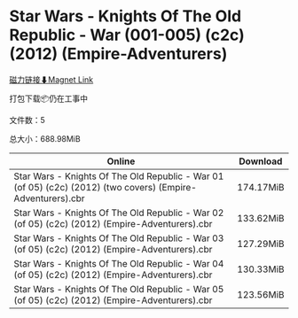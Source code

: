 # Star Wars - Knights Of The Old Republic - War (001-005) (c2c) (2012) (Empire-Adventurers)

[磁力链接⬇Magnet Link](magnet:?xt=urn:btih:2ab4586d7e2bab16a42cd06d07ad045f3d69d2ae&dn=Star%20Wars%20-%20Knights%20Of%20The%20Old%20Republic%20-%20War%20%28001-005%29%20%28c2c%29%20%282012%29%20%28Empire-Adventurers%29)

打包下载📦仍在工事中

文件数：5

总大小：688.98MiB

Online | Download
--- | ---
Star Wars - Knights Of The Old Republic - War 01 (of 05) (c2c) (2012) (two covers) (Empire-Adventurers).cbr | 174.17MiB
Star Wars - Knights Of The Old Republic - War 02 (of 05) (c2c) (2012) (Empire-Adventurers).cbr | 133.62MiB
Star Wars - Knights Of The Old Republic - War 03 (of 05) (c2c) (2012) (Empire-Adventurers).cbr | 127.29MiB
Star Wars - Knights Of The Old Republic - War 04 (of 05) (c2c) (2012) (Empire-Adventurers).cbr | 130.33MiB
Star Wars - Knights Of The Old Republic - War 05 (of 05) (c2c) (2012) (Empire-Adventurers).cbr | 123.56MiB